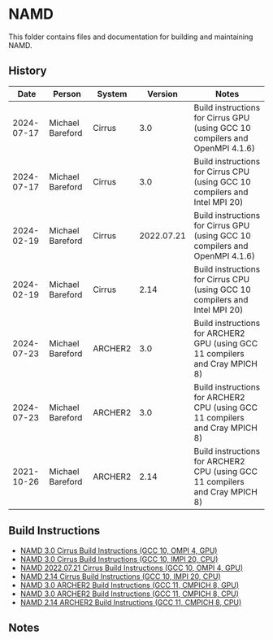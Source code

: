 NAMD
====

This folder contains files and documentation for building and maintaining NAMD.

History
-------

Date | Person | System | Version | Notes
---- | -------|--------|---------|------
2024-07-17 | Michael Bareford | Cirrus | 3.0 | Build instructions for Cirrus GPU (using GCC 10 compilers and OpenMPI 4.1.6)
2024-07-17 | Michael Bareford | Cirrus | 3.0 | Build instructions for Cirrus CPU (using GCC 10 compilers and Intel MPI 20)
2024-02-19 | Michael Bareford | Cirrus | 2022.07.21 | Build instructions for Cirrus GPU (using GCC 10 compilers and OpenMPI 4.1.6)
2024-02-19 | Michael Bareford | Cirrus | 2.14 | Build instructions for Cirrus CPU (using GCC 10 compilers and Intel MPI 20)
2024-07-23 | Michael Bareford | ARCHER2 | 3.0 | Build instructions for ARCHER2 GPU (using GCC 11 compilers and Cray MPICH 8)
2024-07-23 | Michael Bareford | ARCHER2 | 3.0 | Build instructions for ARCHER2 CPU (using GCC 11 compilers and Cray MPICH 8)
2021-10-26 | Michael Bareford | ARCHER2 | 2.14 | Build instructions for ARCHER2 CPU (using GCC 11 compilers and Cray MPICH 8)

Build Instructions
------------------
* [NAMD 3.0 Cirrus Build Instructions (GCC 10, OMPI 4, GPU)](build_namd_3.0_cirrus_gcc10_ompi4_gpu.md)
* [NAMD 3.0 Cirrus Build Instructions (GCC 10, IMPI 20, CPU)](build_namd_3.0_cirrus_gcc10_impi20.md)
* [NAMD 2022.07.21 Cirrus Build Instructions (GCC 10, OMPI 4, GPU)](build_namd_2022.07.21_cirrus_gcc10_ompi4_gpu.md)
* [NAMD 2.14 Cirrus Build Instructions (GCC 10, IMPI 20, CPU)](build_namd_2.14_cirrus_gcc10_impi20.md)
* [NAMD 3.0 ARCHER2 Build Instructions (GCC 11, CMPICH 8, GPU)](build_namd_3.0_archer2_gcc11_cmpich8_gpu.md)
* [NAMD 3.0 ARCHER2 Build Instructions (GCC 11, CMPICH 8, CPU)](build_namd_3.0_archer2_gcc11_cmpich8.md)
* [NAMD 2.14 ARCHER2 Build Instructions (GCC 11, CMPICH 8, CPU)](build_namd_2.14_archer2_gcc11_cmpich8.md)

Notes
-----
